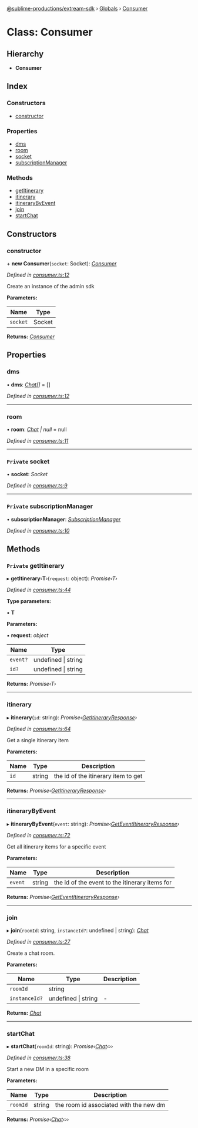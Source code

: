 [@sublime-productions/extream-sdk](../README.md) › [Globals](../globals.md) › [Consumer](consumer.md)

# Class: Consumer

## Hierarchy

* **Consumer**

## Index

### Constructors

* [constructor](consumer.md#constructor)

### Properties

* [dms](consumer.md#dms)
* [room](consumer.md#room)
* [socket](consumer.md#private-socket)
* [subscriptionManager](consumer.md#private-subscriptionmanager)

### Methods

* [getItinerary](consumer.md#private-getitinerary)
* [itinerary](consumer.md#itinerary)
* [itineraryByEvent](consumer.md#itinerarybyevent)
* [join](consumer.md#join)
* [startChat](consumer.md#startchat)

## Constructors

###  constructor

\+ **new Consumer**(`socket`: Socket): *[Consumer](consumer.md)*

*Defined in [consumer.ts:12](https://github.com/Extream-SaaS/ex-sdk/blob/b2de5a9/src/consumer.ts#L12)*

Create an instance of the admin sdk

**Parameters:**

Name | Type |
------ | ------ |
`socket` | Socket |

**Returns:** *[Consumer](consumer.md)*

## Properties

###  dms

• **dms**: *[Chat](chat.md)[]* = []

*Defined in [consumer.ts:12](https://github.com/Extream-SaaS/ex-sdk/blob/b2de5a9/src/consumer.ts#L12)*

___

###  room

• **room**: *[Chat](chat.md) | null* = null

*Defined in [consumer.ts:11](https://github.com/Extream-SaaS/ex-sdk/blob/b2de5a9/src/consumer.ts#L11)*

___

### `Private` socket

• **socket**: *Socket*

*Defined in [consumer.ts:9](https://github.com/Extream-SaaS/ex-sdk/blob/b2de5a9/src/consumer.ts#L9)*

___

### `Private` subscriptionManager

• **subscriptionManager**: *[SubscriptionManager](subscriptionmanager.md)*

*Defined in [consumer.ts:10](https://github.com/Extream-SaaS/ex-sdk/blob/b2de5a9/src/consumer.ts#L10)*

## Methods

### `Private` getItinerary

▸ **getItinerary**‹**T**›(`request`: object): *Promise‹T›*

*Defined in [consumer.ts:44](https://github.com/Extream-SaaS/ex-sdk/blob/b2de5a9/src/consumer.ts#L44)*

**Type parameters:**

▪ **T**

**Parameters:**

▪ **request**: *object*

Name | Type |
------ | ------ |
`event?` | undefined &#124; string |
`id?` | undefined &#124; string |

**Returns:** *Promise‹T›*

___

###  itinerary

▸ **itinerary**(`id`: string): *Promise‹[GetItineraryResponse](../interfaces/getitineraryresponse.md)›*

*Defined in [consumer.ts:64](https://github.com/Extream-SaaS/ex-sdk/blob/b2de5a9/src/consumer.ts#L64)*

Get a single itinerary item

**Parameters:**

Name | Type | Description |
------ | ------ | ------ |
`id` | string | the id of the itinerary item to get  |

**Returns:** *Promise‹[GetItineraryResponse](../interfaces/getitineraryresponse.md)›*

___

###  itineraryByEvent

▸ **itineraryByEvent**(`event`: string): *Promise‹[GetEventItineraryResponse](../interfaces/geteventitineraryresponse.md)›*

*Defined in [consumer.ts:72](https://github.com/Extream-SaaS/ex-sdk/blob/b2de5a9/src/consumer.ts#L72)*

Get all itinerary items for a specific event

**Parameters:**

Name | Type | Description |
------ | ------ | ------ |
`event` | string | the id of the event to the itinerary items for  |

**Returns:** *Promise‹[GetEventItineraryResponse](../interfaces/geteventitineraryresponse.md)›*

___

###  join

▸ **join**(`roomId`: string, `instanceId?`: undefined | string): *[Chat](chat.md)*

*Defined in [consumer.ts:27](https://github.com/Extream-SaaS/ex-sdk/blob/b2de5a9/src/consumer.ts#L27)*

Create a chat room.

**Parameters:**

Name | Type | Description |
------ | ------ | ------ |
`roomId` | string |   |
`instanceId?` | undefined &#124; string | - |

**Returns:** *[Chat](chat.md)*

___

###  startChat

▸ **startChat**(`roomId`: string): *Promise‹[Chat](chat.md)‹››*

*Defined in [consumer.ts:38](https://github.com/Extream-SaaS/ex-sdk/blob/b2de5a9/src/consumer.ts#L38)*

Start a new DM in a specific room

**Parameters:**

Name | Type | Description |
------ | ------ | ------ |
`roomId` | string | the room id associated with the new dm  |

**Returns:** *Promise‹[Chat](chat.md)‹››*
